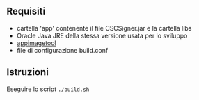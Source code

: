 
## Requisiti

- cartella 'app' contenente il file CSCSigner.jar e la cartella libs
- Oracle Java JRE della stessa versione usata per lo sviluppo
- [appimagetool](https://github.com/Appimage/AppImageKit/releases)
- file di configurazione build.conf

## Istruzioni

Eseguire lo script `./build.sh`
